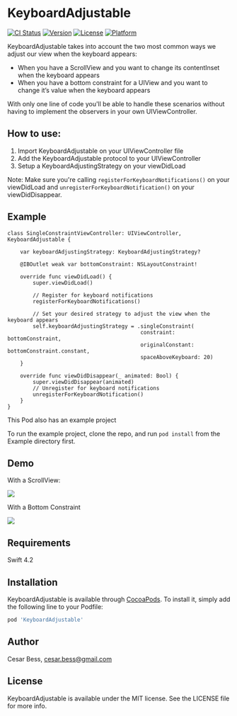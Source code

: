 # KeyboardAdjustable

[![CI Status]()](https://travis-ci.org/CesarBess/KeyboardAdjustable)
[![Version](https://img.shields.io/cocoapods/v/KeyboardAdjustable.svg?style=flat)](https://cocoapods.org/pods/KeyboardAdjustable)
[![License](https://img.shields.io/cocoapods/l/Keyhttps://img.shields.io/travis/CesarBess/KeyboardAdjustable.svg?style=flatboardAdjustable.svg?style=flat)](https://cocoapods.org/pods/KeyboardAdjustable)
[![Platform](https://img.shields.io/cocoapods/p/KeyboardAdjustable.svg?style=flat)](https://cocoapods.org/pods/KeyboardAdjustable)

KeyboardAdjustable takes into account the two most common ways we adjust our view when the keyboard appears:

* When you have a ScrollView and you want to change its contentInset when the keyboard appears
* When you have a bottom constraint for a UIView and you want to change it’s value when the keyboard appears

With only one line of code you'll be able to handle these scenarios without having to implement the observers in your own UIViewController.

## How to use:

1. Import KeyboardAdjustable on your UIViewController file
2. Add the KeyboardAdjustable protocol to your UIViewController 
3. Setup a KeyboardAdjustingStrategy on your viewDidLoad

Note:
Make sure you're calling `registerForKeyboardNotifications()` on your viewDidLoad and `unregisterForKeyboardNotification()` on your viewDidDisappear.

## Example

```
class SingleConstraintViewController: UIViewController, KeyboardAdjustable {

    var keyboardAdjustingStrategy: KeyboardAdjustingStrategy?

    @IBOutlet weak var bottomConstraint: NSLayoutConstraint!
    
    override func viewDidLoad() {
        super.viewDidLoad()

        // Register for keyboard notifications
        registerForKeyboardNotifications()
        
        // Set your desired strategy to adjust the view when the keyboard appears
        self.keyboardAdjustingStrategy = .singleConstraint(
                                          constraint: bottomConstraint, 
                                          originalConstant: bottomConstraint.constant,
                                          spaceAboveKeyboard: 20)
    }

    override func viewDidDisappear(_ animated: Bool) {
        super.viewDidDisappear(animated)
        // Unregister for keyboard notifications
        unregisterForKeyboardNotification()
    }
}
```

This Pod also has an example project

To run the example project, clone the repo, and run `pod install` from the Example directory first.

## Demo

With a ScrollView:

![](https://media.giphy.com/media/3rbgoPcJQv2zrp7yFF/giphy.gif)

With a Bottom Constraint

![](https://media.giphy.com/media/2kP67J3u8l8xRZc7k7/giphy.gif)


## Requirements

Swift 4.2

## Installation

KeyboardAdjustable is available through [CocoaPods](https://cocoapods.org). To install
it, simply add the following line to your Podfile:

```ruby
pod 'KeyboardAdjustable'
```

## Author

Cesar Bess, cesar.bess@gmail.com

## License

KeyboardAdjustable is available under the MIT license. See the LICENSE file for more info.
